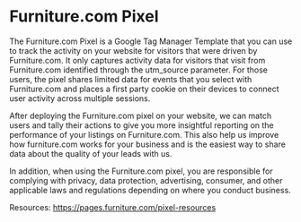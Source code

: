 # Furniture.com Pixel

The Furniture.com Pixel is a Google Tag Manager Template that you can use to track the activity on your website for visitors that were driven by Furniture.com. It only captures activity data for visitors that visit from Furniture.com identified through the utm_source parameter. For those users, the pixel shares limited data for events that you select with Furniture.com and places a first party cookie on their devices to connect user activity across multiple sessions.

After deploying the Furniture.com pixel on your website, we can match users and tally their actions to give you more insightful reporting on the performance of your listings on Furniture.com. This also help us improve how furniture.com works for your business and is the easiest way to share data about the quality of your leads with us.

In addition, when using the Furniture.com pixel, you are responsible for complying with privacy, data protection, advertising, consumer, and other applicable laws and regulations depending on where you conduct business.

Resources: https://pages.furniture.com/pixel-resources
